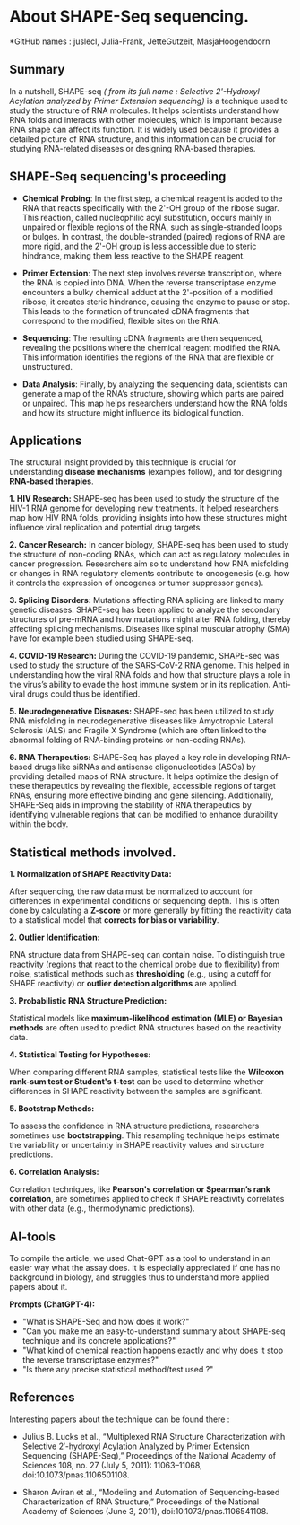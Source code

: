 # About SHAPE-Seq sequencing.
*GitHub names : juslecl, Julia-Frank, JetteGutzeit, MasjaHoogendoorn

## Summary
 In a nutshell, SHAPE-seq *( from its full name : Selective 2'-Hydroxyl Acylation analyzed by Primer Extension sequencing)* is a technique used to study the structure of RNA molecules. It helps scientists understand how RNA folds and interacts with other molecules, which is important because RNA shape can affect its function. It is widely used because it provides a detailed picture of RNA structure, and this information can be crucial for studying RNA-related diseases or designing RNA-based therapies.

## SHAPE-Seq sequencing's proceeding

- **Chemical Probing**: In the first step, a chemical reagent is added to the RNA that reacts specifically with the 2'-OH group of the ribose sugar. This reaction, called nucleophilic acyl substitution, occurs mainly in unpaired or flexible regions of the RNA, such as single-stranded loops or bulges. In contrast, the double-stranded (paired) regions of RNA are more rigid, and the 2'-OH group is less accessible due to steric hindrance, making them less reactive to the SHAPE reagent.

- **Primer Extension**: The next step involves reverse transcription, where the RNA is copied into DNA. When the reverse transcriptase enzyme encounters a bulky chemical adduct at the 2'-position of a modified ribose, it creates steric hindrance, causing the enzyme to pause or stop. This leads to the formation of truncated cDNA fragments that correspond to the modified, flexible sites on the RNA.

- **Sequencing**: The resulting cDNA fragments are then sequenced, revealing the positions where the chemical reagent modified the RNA. This information identifies the regions of the RNA that are flexible or unstructured.

- **Data Analysis**: Finally, by analyzing the sequencing data, scientists can generate a map of the RNA’s structure, showing which parts are paired or unpaired. This map helps researchers understand how the RNA folds and how its structure might influence its biological function.


## Applications
The structural insight provided by this technique is crucial for understanding **disease mechanisms** (examples follow), and for designing **RNA-based therapies​**.

**1. HIV Research:**
SHAPE-seq has been used to study the structure of the HIV-1 RNA genome for developing new treatments. It helped researchers map how HIV RNA folds, providing insights into how these structures might influence viral replication and potential drug targets​.

**2. Cancer Research:**
In cancer biology, SHAPE-seq has been used to study the structure of non-coding RNAs, which can act as regulatory molecules in cancer progression. Researchers aim so to understand how RNA misfolding or changes in RNA regulatory elements contribute to oncogenesis (e.g. how it controls the expression of oncogenes or tumor suppressor genes​).

**3. Splicing Disorders:**
Mutations affecting RNA splicing are linked to many genetic diseases. SHAPE-seq has been applied to analyze the secondary structures of pre-mRNA and how mutations might alter RNA folding, thereby affecting splicing mechanisms. Diseases like spinal muscular atrophy (SMA) have  for example been studied using SHAPE-seq.

**4. COVID-19 Research:**
During the COVID-19 pandemic, SHAPE-seq was used to study the structure of the SARS-CoV-2 RNA genome. This helped in understanding how the viral RNA folds and how that structure plays a role in the virus’s ability to evade the host immune system or in its replication. Anti-viral drugs could thus be identified.

**5. Neurodegenerative Diseases:**
SHAPE-seq has been utilized to study RNA misfolding in neurodegenerative diseases like Amyotrophic Lateral Sclerosis (ALS) and Fragile X Syndrome (which are often linked to the abnormal folding of RNA-binding proteins or non-coding RNAs).

**6. RNA Therapeutics:**
SHAPE-Seq has played a key role in developing RNA-based drugs like siRNAs and antisense oligonucleotides (ASOs) by providing detailed maps of RNA structure. It helps optimize the design of these therapeutics by revealing the flexible, accessible regions of target RNAs, ensuring more effective binding and gene silencing. Additionally, SHAPE-Seq aids in improving the stability of RNA therapeutics by identifying vulnerable regions that can be modified to enhance durability within the body.

## Statistical methods involved.
**1. Normalization of SHAPE Reactivity Data:**

After sequencing, the raw data must be normalized to account for differences in experimental conditions or sequencing depth. This is often done by calculating a **Z-score** or more generally by fitting the reactivity data to a statistical model that **corrects for bias or variability**.

**2. Outlier Identification:**

RNA structure data from SHAPE-seq can contain noise. To distinguish true reactivity (regions that react to the chemical probe due to flexibility) from noise, statistical methods such as **thresholding** (e.g., using a cutoff for SHAPE reactivity) or **outlier detection algorithms** are applied.

**3. Probabilistic RNA Structure Prediction:**

Statistical models like **maximum-likelihood estimation (MLE) or Bayesian methods** are often used to predict RNA structures based on the reactivity data. 

**4. Statistical Testing for Hypotheses:**

When comparing different RNA samples, statistical tests like the **Wilcoxon rank-sum test or Student's t-test** can be used to determine whether differences in SHAPE reactivity between the samples are significant.

**5. Bootstrap Methods:**

To assess the confidence in RNA structure predictions, researchers sometimes use **bootstrapping**. This resampling technique helps estimate the variability or uncertainty in SHAPE reactivity values and structure predictions.

**6. Correlation Analysis:**

Correlation techniques, like **Pearson's correlation or Spearman’s rank correlation**, are sometimes applied to check if SHAPE reactivity correlates with other data (e.g., thermodynamic predictions).

## AI-tools
To compile the article, we used Chat-GPT as a tool to understand in an easier way what the assay does. It is especially appreciated if one has no background in biology, and struggles thus to understand more applied papers about it.

**Prompts (ChatGPT-4):** 

- "What is SHAPE-Seq and how does it work?"
- "Can you make me an easy-to-understand summary about SHAPE-seq technique and its concrete applications?"
- "What kind of chemical reaction happens exactly and why does it stop the reverse transcriptase enzymes?"
- "Is there any precise statistical method/test used ?"

## References
Interesting papers about the technique can be found there :

- Julius B. Lucks et al., “Multiplexed RNA Structure Characterization with Selective 2′-hydroxyl Acylation Analyzed by Primer Extension Sequencing (SHAPE-Seq),” Proceedings of the National Academy of Sciences 108, no. 27 (July 5, 2011): 11063–11068, doi:10.1073/pnas.1106501108.

- Sharon Aviran et al., “Modeling and Automation of Sequencing-based Characterization of RNA Structure,” Proceedings of the National Academy of Sciences (June 3, 2011), doi:10.1073/pnas.1106541108.
